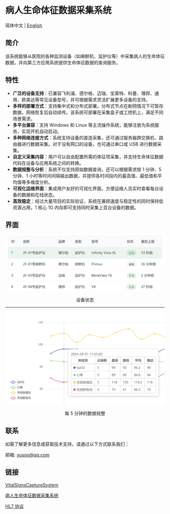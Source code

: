 # 病人生命体征数据采集系统

简体中文 | [English](./README.en.md)

## 简介

该系统能够从医院的各种监测设备（如麻醉机、监护仪等）中采集病人的生命体征数据，并向第三方应用系统提供生命体征数据的查询服务。

## 特性

- **广泛的设备支持**：已兼容飞利浦、德尔格、迈瑞、宝莱特、科曼、理邦、通用、欧美达等常见设备型号，并可根据需求灵活扩展更多设备的支持。
- **多样的部署方式**：支持集中式和分布式部署。分布式节点在断网情况下可暂存数据，网络恢复后自动续传。该系统可部署在采集盒子或工控机上，满足不同场景需求。
- **多平台兼容**：支持 Windows 和 Linux 等主流操作系统，能够注册为系统服务，实现开机自动启动。
- **多种网络连接方式**：系统支持设备的直连采集，还可通过服务器跨交换机、路由器进行数据采集。对于没有网口的设备，也可通过串口或 USB 进行数据采集。
- **自定义采集内容**：用户可以自由配置所需的体征项采集，并支持生命体征数据代码在设备与应用系统之间的转换。
- **数据规整与分析**：系统不仅支持原始数据查询，还可以根据需求按 1 分钟、5 分钟、1 小时等时间间隔输出数据，并提供各时间段内的最高值、最低值和平均值等多维度分析。
- **可视化运维界面**：集成用户友好的可视化界面，方便运维人员实时查看每台设备的数据和在线状态。
- **高效稳定**：经过大量项目的实际验证，系统在兼顾速度与稳定性的同时保持低资源占用，1 核心 1G 内存即可支持同时采集上百台设备的数据。

## 界面

![设备](device.png "设备")

<center>设备状态</center>

---

![体征](5m.png "体征")

<center>每 5 分钟的数据规整</center>

## 联系

如需了解更多信息或获取技术支持，请通过以下方式联系我们：

邮箱: yusoo@qq.com

## 链接

[VitalSignsCaptureSystem](https://github.com/Yusoo/VitalSignsCaptureSystem)

[病人生命体征数据采集系统](https://yusoo.github.io/VitalSignsCaptureSystem/)

[HL7 协议](https://www.hl7.org)
